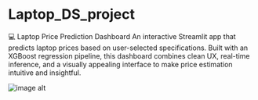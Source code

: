 # Laptop_DS_project

💻 Laptop Price Prediction Dashboard
An interactive Streamlit app that predicts laptop prices based on user-selected specifications. Built with an XGBoost regression pipeline, this dashboard combines clean UX, real-time inference, and a visually appealing interface to make price estimation intuitive and insightful.

![image alt](https://github.com/swetha75508/Laptop_DS_project/blob/main/Screenshot%202025-09-19%20193411.png?raw=true)
